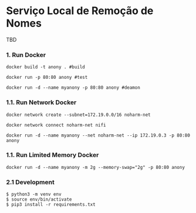# Serviço Local de Remoção de Nomes

TBD

### 1. Run Docker

```
docker build -t anony . #build

docker run -p 80:80 anony #test

docker run -d --name myanony -p 80:80 anony #deamon

```

### 1.1. Run Network Docker

```
docker network create --subnet=172.19.0.0/16 noharm-net

docker network connect noharm-net nifi

docker run -d --name myanony --net noharm-net --ip 172.19.0.3 -p 80:80 anony
```

### 1.1. Run Limited Memory Docker

```
docker run -d --name myanony -m 2g --memory-swap="2g" -p 80:80 anony
```

### 2.1 Development

```
$ python3 -m venv env
$ source env/bin/activate
$ pip3 install -r requirements.txt
```
